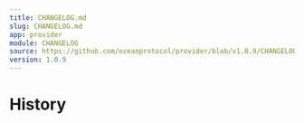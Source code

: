 ```yaml
---
title: CHANGELOG.md
slug: CHANGELOG.md
app: provider
module: CHANGELOG
source: https://github.com/oceanprotocol/provider/blob/v1.0.9/CHANGELOG.md
version: 1.0.9
---
```

<!--
Copyright 2021 Ocean Protocol Foundation
SPDX-License-Identifier: Apache-2.0
-->
History
=======
